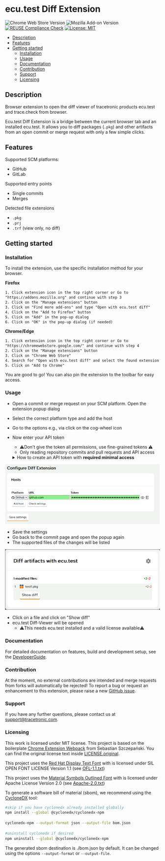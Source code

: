 # ecu.test Diff Extension <!-- omit in toc -->
![Chrome Web Store Version](https://img.shields.io/chrome-web-store/v/dpplpkgobhppfnfnfkpinlhognmaphnl?style=flat&logo=googlechrome&logoColor=%23FFFF&logoSize=auto&color=%234285F4&link=https%3A%2F%2Fchromewebstore.google.com%2Fdetail%2Fopen-with-ecutest-diff%2Fdpplpkgobhppfnfnfkpinlhognmaphnl)
![Mozilla Add-on Version](https://img.shields.io/amo/v/open-with-ecu-test-diff?style=flat&logo=firefoxbrowser&logoColor=%23FFFF&logoSize=auto&color=%23FF7139&link=https%3A%2F%2Faddons.mozilla.org%2Fen-US%2Ffirefox%2Faddon%2Fopen-with-ecu-test-diff%2F)
[![REUSE Compliance Check](https://github.com/tracetronic/ecu.test-diff/actions/workflows/reuse.yml/badge.svg)](https://github.com/tracetronic/ecu.test-diff/actions/workflows/reuse.yml)
[![License: MIT](https://img.shields.io/badge/License-MIT-yellow.svg)](https://github.com/tracetronic/ecu.test-diff/blob/main/LICENSE)



- [Description](#description)
- [Features](#features)
- [Getting started](#getting-started)
  - [Installation](#installation)
  - [Usage](#usage)
  - [Documentation](#documentation)
  - [Contribution](#contribution)
  - [Support](#support)
  - [Licensing](#licensing)

## Description

Browser extension to open the diff viewer of tracetronic products ecu.test and trace.check from browser.

Ecu.test Diff Extension is a bridge between the current browser tab and an installed ecu.test.
It allows you to diff packages (`.pkg`)
and other artifacts from an open commit or merge request with only a few simple clicks.

## Features

Supported SCM platforms:

- GitHub
- GitLab

Supported entry points

- Single commits
- Merges

Detected file extensions

- `.pkg`
- `.prj`
- `.trf` (view only, no diff)

## Getting started

### Installation

To install the extension, use the specific installation method for your browser.

**Firefox**

    1. Click extension icon in the top right corner or Go to "https://addons.mozilla.org" and continue with step 3
    2. Click on the "Manage extensions" button
    3. Click on "Find more add-ons" and type "Open with ecu.test diff"
    4. Click on the "Add to Firefox" button
    5. Click on "Add" in the pop-up dialog
    6. Click on "OK" in the pop-up dialog (if needed)

**Chrome/Edge**

    1. Click extension icon in the top right corner or Go to "https://chromewebstore.google.com/" and continue with step 4
    2. Click on the "Manage extensions" button
    3. Click on "Chrome Web Store"
    4. Search for "Open with ecu.test diff" and select the found extension
    5. Click on "Add to Chrome"

You are good to go! You can also pin the extension to the toolbar for easy access.

### Usage

- Open a commit or merge request on your SCM platform. Open the extension popup dialog
- Select the correct platform type and add the host
- Go to the options e.g., via click on the cog-wheel icon
- Now enter your API token
  - ⚠️Don\'t give the token all permissions, use fine-grained tokens ⚠️
  - Only reading repository commits and pull requests and API access
  <details>

    <summary >How to create an API token with <b>required minimal access</b></summary>

    - GitHub
      1. Go to your profile settings
      2. Go to `Developer Settings`
      3. Select `Personal access tokens` - `Fine-grained tokens`
      4. Select `Generate new token`
      5. Set `Repository access` as desired. If you give access to non-public repositories, make sure to grant `Repository permissions` for `Content` (read-only) and `Pull requests` (read-only)
    - GitLab
      1. Go to `Settings` - `Access tokens` in the relevant group or repository
      2. Select `Add new token`
      3. Set **Scope** to `read_api`, select a **Role** that is allowed to access code and changes
    </details>

<img src="./docs/images/firefox/configuration.png" alt="Configuration" width="800"/>

- Save the settings
- Go back to the commit page and open the popup again
- The supported files of the changes will be listed

<img src="./docs/images/firefox/dialog.png" alt="Configuration" width="600"/>

- Click on a file and click on "Show diff"
- ecu.test Diff-Viewer will be opened
  - ⚠️This needs ecu.test installed and a valid license available⚠️

### Documentation

For detailed documentation on features, build and development setup, see the [DeveloperGuide](./docs/DeveloperGuide.md).

### Contribution

At the moment, no external contributions are intended and merge requests from forks will automatically be rejected!
To report a bug or request an enhancement to this extension,
please raise a new [GitHub issue](https://github.com/tracetronic/ecu.test-diff/issues).

### Support

If you have any further questions, please contact us at [support@tracetronic.com](mailto:support@tracetronic.com).

### Licensing

This work is licensed under MIT license. This project is based on the boilerplate [Chrome Extension Webpack](https://github.com/sszczep/chrome-extension-webpack) from Sebastian Szczepański. You can find the original license text inside [LICENSE.original](./LICENSE.original).

This project uses the [Red Hat Display Text Font](https://github.com/RedHatOfficial/RedHatFont) with is licensed under SIL OPEN FONT LICENSE Version 1.1 (see [OFL-1.1.txt](./LICENSES/OFL-1.1.txt))

This project uses the [Material Symbols Outlined Font](https://fonts.google.com/icons) with is licensed under Apache License Version 2.0 (see [Apache-2.0.txt](./LICENSES/Apache-2.0.txt))

To generate a software bill of material (sbom), we recommend using the [CycloneDX](https://github.com/CycloneDX/cyclonedx-node-npm) tool:

```bash
#skip if you have cyclonedx already installed globally
npm install --global @cyclonedx/cyclonedx-npm

cyclonedx-npm --output-format json --output-file bom.json

#uninstall cyclonedx if desired
npm uninstall --global @cyclonedx/cyclonedx-npm
```

The generated sbom destination is ./bom.json by default. It can be changed using the options
`--output-format` or `--output-file`.
